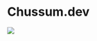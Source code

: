 # Chussum.dev

<p>
  <a aria-label="Build status" href="#" title="Build status">
    <img src="https://img.shields.io/github/deployments/chussum/chussum.dev/Production?logo=Vercel&style=for-the-badge">
  </a>
</p>
